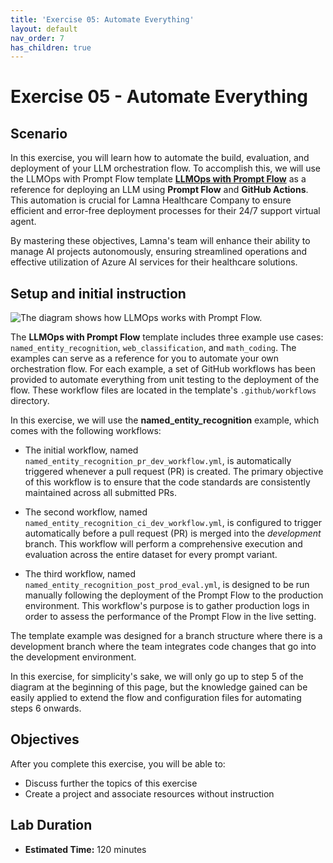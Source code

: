 ```yaml
---
title: 'Exercise 05: Automate Everything'
layout: default
nav_order: 7
has_children: true
---
```


# Exercise 05 - Automate Everything

## Scenario

In this exercise, you will learn how to automate the build, evaluation, and deployment of your LLM orchestration flow. To accomplish this, we will use the LLMOps with Prompt Flow template [**LLMOps with Prompt Flow**](https://github.com/microsoft/llmops-promptflow-template) as a reference for deploying an LLM using **Prompt Flow** and **GitHub Actions**. This automation is crucial for Lamna Healthcare Company to ensure efficient and error-free deployment processes for their 24/7 support virtual agent.

By mastering these objectives, Lamna's team will enhance their ability to manage AI projects autonomously, ensuring streamlined operations and effective utilization of Azure AI services for their healthcare solutions.

## Setup and initial instruction

![The diagram shows how LLMOps works with Prompt Flow.](images/llmops-with-prompt-flow-diagram.png)

The **LLMOps with Prompt Flow** template includes three example use cases: `named_entity_recognition`, `web_classification`, and `math_coding`. The examples can serve as a reference for you to automate your own orchestration flow. For each example, a set of GitHub workflows has been provided to automate everything from unit testing to the deployment of the flow. These workflow files are located in the template's `.github/workflows` directory.

In this exercise, we will use the **named_entity_recognition** example, which comes with the following workflows:

- The initial workflow, named `named_entity_recognition_pr_dev_workflow.yml`, is automatically triggered whenever a pull request (PR) is created. The primary objective of this workflow is to ensure that the code standards are consistently maintained across all submitted PRs.

- The second workflow, named `named_entity_recognition_ci_dev_workflow.yml`, is configured to trigger automatically before a pull request (PR) is merged into the *development* branch. This workflow will perform a comprehensive execution and evaluation across the entire dataset for every prompt variant.

- The third workflow, named `named_entity_recognition_post_prod_eval.yml`, is designed to be run manually following the deployment of the Prompt Flow to the production environment. This workflow's purpose is to gather production logs in order to assess the performance of the Prompt Flow in the live setting.

The template example was designed for a branch structure where there is a development branch where the team integrates code changes that go into the development environment.

In this exercise, for simplicity's sake, we will only go up to step 5 of the diagram at the beginning of this page, but the knowledge gained can be easily applied to extend the flow and configuration files for automating steps 6 onwards.

## Objectives

After you complete this exercise, you will be able to:

- Discuss further the topics of this exercise
- Create a project and associate resources without instruction

## Lab Duration

- **Estimated Time:** 120 minutes
